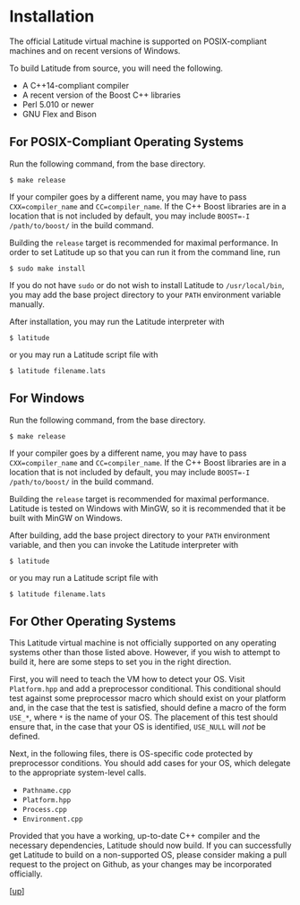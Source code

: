 
# Installation

The official Latitude virtual machine is supported on POSIX-compliant
machines and on recent versions of Windows.

To build Latitude from source, you will need the following.
 * A C++14-compliant compiler
 * A recent version of the Boost C++ libraries
 * Perl 5.010 or newer
 * GNU Flex and Bison

## For POSIX-Compliant Operating Systems

Run the following command, from the base directory.

    $ make release

If your compiler goes by a different name, you may have to pass
`CXX=compiler_name` and `CC=compiler_name`. If the C++ Boost libraries
are in a location that is not included by default, you may include
`BOOST=-I /path/to/boost/` in the build command.

Building the `release` target is recommended for maximal performance.
In order to set Latitude up so that you can run it from the command
line, run

    $ sudo make install

If you do not have `sudo` or do not wish to install Latitude to
`/usr/local/bin`, you may add the base project directory to your
`PATH` environment variable manually.

After installation, you may run the Latitude interpreter with

    $ latitude

or you may run a Latitude script file with

    $ latitude filename.lats

## For Windows

Run the following command, from the base directory.

    $ make release

If your compiler goes by a different name, you may have to pass
`CXX=compiler_name` and `CC=compiler_name`. If the C++ Boost libraries
are in a location that is not included by default, you may include
`BOOST=-I /path/to/boost/` in the build command.

Building the `release` target is recommended for maximal performance.
Latitude is tested on Windows with MinGW, so it is recommended that it
be built with MinGW on Windows.

After building, add the base project directory to your `PATH`
environment variable, and then you can invoke the Latitude interpreter
with

    $ latitude

or you may run a Latitude script file with

    $ latitude filename.lats

## For Other Operating Systems

This Latitude virtual machine is not officially supported on any
operating systems other than those listed above. However, if you wish
to attempt to build it, here are some steps to set you in the right
direction.

First, you will need to teach the VM how to detect your OS. Visit
`Platform.hpp` and add a preprocessor conditional. This conditional
should test against some preprocessor macro which should exist on your
platform and, in the case that the test is satisfied, should define a
macro of the form `USE_*`, where `*` is the name of your OS. The
placement of this test should ensure that, in the case that your OS is
identified, `USE_NULL` will *not* be defined.

Next, in the following files, there is OS-specific code protected by
preprocessor conditions. You should add cases for your OS, which
delegate to the appropriate system-level calls.
 * `Pathname.cpp`
 * `Platform.hpp`
 * `Process.cpp`
 * `Environment.cpp`

Provided that you have a working, up-to-date C++ compiler and the
necessary dependencies, Latitude should now build. If you can
successfully get Latitude to build on a non-supported OS, please
consider making a pull request to the project on Github, as your
changes may be incorporated officially.

[[up](..)]
